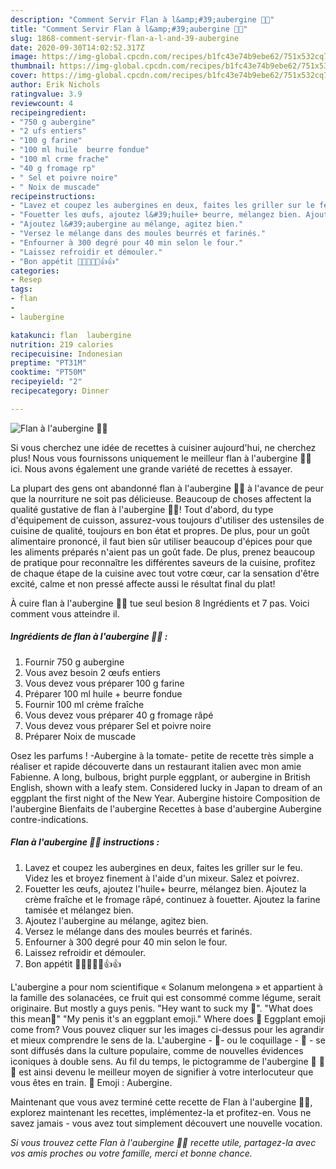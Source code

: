 ```yaml
---
description: "Comment Servir Flan à l&amp;#39;aubergine 🍆🍆"
title: "Comment Servir Flan à l&amp;#39;aubergine 🍆🍆"
slug: 1868-comment-servir-flan-a-l-and-39-aubergine
date: 2020-09-30T14:02:52.317Z
image: https://img-global.cpcdn.com/recipes/b1fc43e74b9ebe62/751x532cq70/flan-a-laubergine-🍆🍆-photo-principale-de-la-recette.jpg
thumbnail: https://img-global.cpcdn.com/recipes/b1fc43e74b9ebe62/751x532cq70/flan-a-laubergine-🍆🍆-photo-principale-de-la-recette.jpg
cover: https://img-global.cpcdn.com/recipes/b1fc43e74b9ebe62/751x532cq70/flan-a-laubergine-🍆🍆-photo-principale-de-la-recette.jpg
author: Erik Nichols
ratingvalue: 3.9
reviewcount: 4
recipeingredient:
- "750 g aubergine"
- "2 ufs entiers"
- "100 g farine"
- "100 ml huile  beurre fondue"
- "100 ml crme frache"
- "40 g fromage rp"
- " Sel et poivre noire"
- " Noix de muscade"
recipeinstructions:
- "Lavez et coupez les aubergines en deux, faites les griller sur le feu. Videz les et broyez finement à l&#39;aide d&#39;un mixeur. Salez et poivrez."
- "Fouetter les œufs, ajoutez l&#39;huile+ beurre, mélangez bien. Ajoutez la crème fraîche et le fromage râpé, continuez à fouetter. Ajoutez la farine tamisée et mélangez bien."
- "Ajoutez l&#39;aubergine au mélange, agitez bien."
- "Versez le mélange dans des moules beurrés et farinés."
- "Enfourner à 300 degré pour 40 min selon le four."
- "Laissez refroidir et démouler."
- "Bon appétit 🍆🍆😋😋😋👍👍"
categories:
- Resep
tags:
- flan
- 
- laubergine

katakunci: flan  laubergine 
nutrition: 219 calories
recipecuisine: Indonesian
preptime: "PT31M"
cooktime: "PT50M"
recipeyield: "2"
recipecategory: Dinner

---
```



![Flan à l&#39;aubergine 🍆🍆](https://img-global.cpcdn.com/recipes/b1fc43e74b9ebe62/751x532cq70/flan-a-laubergine-🍆🍆-photo-principale-de-la-recette.jpg)

Si vous cherchez une idée de recettes à cuisiner aujourd'hui, ne cherchez plus! Nous vous fournissons uniquement le meilleur flan à l&#39;aubergine 🍆🍆 ici. Nous avons également une grande variété de recettes à essayer.

La plupart des gens ont abandonné flan à l&#39;aubergine 🍆🍆 à l'avance de peur que la nourriture ne soit pas délicieuse. Beaucoup de choses affectent la qualité gustative de flan à l&#39;aubergine 🍆🍆! Tout d'abord, du type d'équipement de cuisson, assurez-vous toujours d'utiliser des ustensiles de cuisine de qualité, toujours en bon état et propres. De plus, pour un goût alimentaire prononcé, il faut bien sûr utiliser beaucoup d'épices pour que les aliments préparés n'aient pas un goût fade. De plus, prenez beaucoup de pratique pour reconnaître les différentes saveurs de la cuisine, profitez de chaque étape de la cuisine avec tout votre cœur, car la sensation d'être excité, calme et non pressé affecte aussi le résultat final du plat!

<!--inarticleads1-->

À cuire flan à l&#39;aubergine 🍆🍆 tue seul besion 8 Ingrédients et 7 pas. Voici comment vous atteindre il.

##### Ingrédients de flan à l&#39;aubergine 🍆🍆 :

1. Fournir 750 g aubergine
1. Vous avez besoin 2 œufs entiers
1. Vous devez vous préparer 100 g farine
1. Préparer 100 ml huile + beurre fondue
1. Fournir 100 ml crème fraîche
1. Vous devez vous préparer 40 g fromage râpé
1. Vous devez vous préparer  Sel et poivre noire
1. Préparer  Noix de muscade


Osez les parfums ! -Aubergine à la tomate- petite de recette très simple a réaliser et rapide découverte dans un restaurant italien avec mon amie Fabienne. A long, bulbous, bright purple eggplant, or aubergine in British English, shown with a leafy stem. Considered lucky in Japan to dream of an eggplant the first night of the New Year. Aubergine histoire Composition de l&#39;aubergine Bienfaits de l&#39;aubergine Recettes à base d&#39;aubergine Aubergine contre-indications. 

<!--inarticleads2-->

##### Flan à l&#39;aubergine 🍆🍆 instructions :

1. Lavez et coupez les aubergines en deux, faites les griller sur le feu. Videz les et broyez finement à l&#39;aide d&#39;un mixeur. Salez et poivrez.
1. Fouetter les œufs, ajoutez l&#39;huile+ beurre, mélangez bien. Ajoutez la crème fraîche et le fromage râpé, continuez à fouetter. Ajoutez la farine tamisée et mélangez bien.
1. Ajoutez l&#39;aubergine au mélange, agitez bien.
1. Versez le mélange dans des moules beurrés et farinés.
1. Enfourner à 300 degré pour 40 min selon le four.
1. Laissez refroidir et démouler.
1. Bon appétit 🍆🍆😋😋😋👍👍


L&#39;aubergine a pour nom scientifique « Solanum melongena » et appartient à la famille des solanacées, ce fruit qui est consommé comme légume, serait originaire. But mostly a guys penis. &#34;Hey want to suck my 🍆&#34;. &#34;What does this mean🍆&#34; &#34;My penis it&#39;s an eggplant emoji.&#34; Where does 🍆 Eggplant emoji come from? Vous pouvez cliquer sur les images ci-dessus pour les agrandir et mieux comprendre le sens de la. L&#39;aubergine - 🍆- ou le coquillage - 🐚 - se sont diffusés dans la culture populaire, comme de nouvelles évidences iconiques à double sens. Au fil du temps, le pictogramme de l&#39;aubergine 🍆 🍆🍆 est ainsi devenu le meilleur moyen de signifier à votre interlocuteur que vous êtes en train. 🍆 Emoji : Aubergine. 

<!--inarticleads1-->

<p>
Maintenant que vous avez terminé cette recette de Flan à l&#39;aubergine 🍆🍆, explorez maintenant les recettes, implémentez-la et profitez-en. Vous ne savez jamais - vous avez tout simplement découvert une nouvelle vocation.
</p>

<p>
<i>Si vous trouvez cette Flan à l&#39;aubergine 🍆🍆 recette utile, partagez-la avec vos amis proches ou votre famille, merci et bonne chance.</i>
</p>

